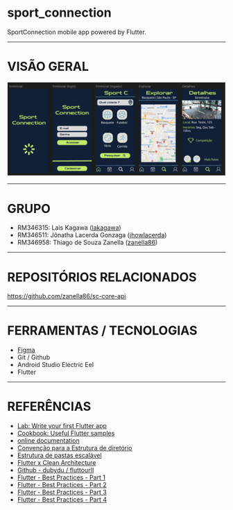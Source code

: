 # sport_connection

SportConnection mobile app powered by Flutter.

---

# VISÃO GERAL

![Protótipo de alta fidelidade](/docs/sp-prototype-high-fidelity.png)

---

# GRUPO

- RM346315: Lais Kagawa ([lakagawa](https://github.com/lakagawa))
- RM346511: Jônatha Lacerda Gonzaga ([jhowlacerda](https://github.com/jhowlacerda))
- RM346958: Thiago de Souza Zanella ([zanella86](https://github.com/zanella86))

---

# REPOSITÓRIOS RELACIONADOS

https://github.com/zanella86/sc-core-api

---

# FERRAMENTAS / TECNOLOGIAS

<!-- - [Draw.io](https://app.diagrams.net/) -->
- [Figma](https://www.figma.com/)
- Git / Github
- Android Studio Electric Eel
- Flutter

---

# REFERÊNCIAS

- [Lab: Write your first Flutter app](https://docs.flutter.dev/get-started/codelab)
- [Cookbook: Useful Flutter samples](https://docs.flutter.dev/cookbook)
- [online documentation](https://docs.flutter.dev/)
- [Convenção para a Estrutura de diretório](https://dart.dev/tools/pub/package-layout)
- [Estrutura de pastas escalável](https://medium.com/flutter-community/scalable-folder-structure-for-flutter-applications-183746bdc320)
- [Flutter x Clean Architecture](https://itnext.io/flutter-clean-architecture-b53ce9e19d5a)
- [Github - dubydu / fluttourII](https://github.dev/dubydu/fluttourII)
- [Flutter - Best Practices - Part 1](https://itnext.io/flutter-best-practices-part-1-e89467ea4823)
- [Flutter - Best Practices - Part 2](https://itnext.io/flutter-best-practices-part-2-e9e5c79ccb16)
- [Flutter - Best Practices - Part 3](https://itnext.io/flutter-best-practices-part-3-747f1bfaec6b)
- [Flutter - Best Practices - Part 4](https://itnext.io/flutter-best-practices-part-4-709e7bceabf)
